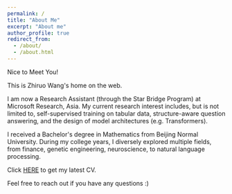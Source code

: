 ```yaml
---
permalink: /
title: "About Me"
excerpt: "About me"
author_profile: true
redirect_from: 
  - /about/
  - /about.html
---
```


Nice to Meet You!

This is Zhiruo Wang's home on the web.

I am now a Research Assistant (through the Star Bridge Program) at Microsoft Research, Asia. My current research interest includes, but is not limited to, self-supervised training on tabular data, structure-aware question answering, and the design of model architectures (e.g. Transformers). 

I received a Bachelor's degree in Mathematics from Beijing Normal University. During my college years, I diversely explored multiple fields, from finance, genetic engineering, neuroscience, to natural language processing. 

Click [HERE](https://drive.google.com/file/d/1uAbuI7euShcbOf572XqJI186Evw10OCk/view?usp=sharing) to get my latest CV.

Feel free to reach out if you have any questions :)
